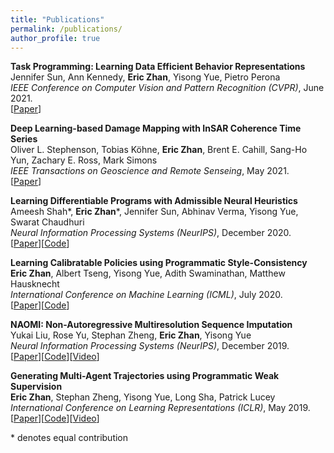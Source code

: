 ```yaml
---
title: "Publications"
permalink: /publications/
author_profile: true
---
```


<b>Task Programming: Learning Data Efficient Behavior Representations</b> <br>
Jennifer Sun, Ann Kennedy, <b>Eric Zhan</b>, Yisong Yue, Pietro Perona <br>
*IEEE Conference on Computer Vision and Pattern Recognition (CVPR)*, June 2021. <br>
[[Paper](https://arxiv.org/abs/2011.13917)]

<b>Deep Learning-based Damage Mapping with InSAR Coherence Time Series</b> <br>
Oliver L. Stephenson, Tobias K&ouml;hne, <b>Eric Zhan</b>, Brent E. Cahill, Sang-Ho Yun, Zachary E. Ross, Mark Simons <br>
*IEEE Transactions on Geoscience and Remote Senseing*, May 2021. <br>
[[Paper](https://arxiv.org/abs/2105.11544)]

<b>Learning Differentiable Programs with Admissible Neural Heuristics</b> <br>
Ameesh Shah\*, <b>Eric Zhan</b>\*, Jennifer Sun, Abhinav Verma, Yisong Yue, Swarat Chaudhuri <br>
*Neural Information Processing Systems (NeurIPS)*, December 2020. <br>
[[Paper](https://arxiv.org/abs/2007.12101)][[Code](https://github.com/trishullab/near)]

<b>Learning Calibratable Policies using Programmatic Style-Consistency</b> <br>
<b>Eric Zhan</b>, Albert Tseng, Yisong Yue, Adith Swaminathan, Matthew Hausknecht <br>
*International Conference on Machine Learning (ICML)*, July 2020. <br>
[[Paper](https://arxiv.org/abs/1910.01179)][[Code](https://github.com/ezhan94/calibratable-style-consistency)]

<b>NAOMI: Non-Autoregressive Multiresolution Sequence Imputation</b> <br>
Yukai Liu, Rose Yu, Stephan Zheng, <b>Eric Zhan</b>, Yisong Yue <br>
*Neural Information Processing Systems (NeurIPS)*, December 2019. <br>
[[Paper](https://arxiv.org/abs/1901.10946)][[Code](https://github.com/felixykliu/NAOMI)][[Video](https://www.youtube.com/watch?v=eoiK42w02w0)]

<b>Generating Multi-Agent Trajectories using Programmatic Weak Supervision</b> <br>
<b>Eric Zhan</b>, Stephan Zheng, Yisong Yue, Long Sha, Patrick Lucey <br>
*International Conference on Learning Representations (ICLR)*, May 2019. <br>
[[Paper](https://arxiv.org/abs/1803.07612)][[Code](https://github.com/ezhan94/multiagent-programmatic-supervision)][[Video](https://www.youtube.com/watch?v=0q1j22yMipY)]

\* denotes equal contribution
